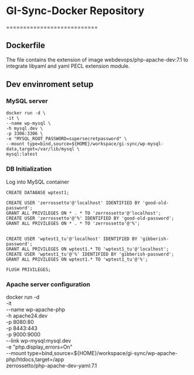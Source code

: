 # GI-Sync-Docker Repository
===========================

## Dockerfile

The file contains the extension of image webdevops/php-apache-dev:7.1 to integrate libyaml and yaml PECL extension module.

## Dev envinroment setup

### MySQL server
```
docker run -d \
-it \
--name wp-mysql \
-h mysql.dev \
-p 3306:3306 \
-e "MYSQL_ROOT_PASSWORD=supersecretpassword" \
--mount type=bind,source=${HOME}/workspace/gi-sync/wp-mysql-data,target=/var/lib/mysql \
mysql:latest
```

### DB Initialization

Log into MySQL container

```
CREATE DATABASE wptest1;

CREATE USER 'zerrossetto'@'localhost' IDENTIFIED BY 'good-old-password';
GRANT ALL PRIVILEGES ON * . * TO 'zerrossetto'@'localhost';
CREATE USER 'zerrossetto'@'%' IDENTIFIED BY 'good-old-password';
GRANT ALL PRIVILEGES ON * . * TO 'zerrossetto'@'%';


CREATE USER 'wptest1_tu'@'localhost' IDENTIFIED BY 'gibberish-password';
GRANT ALL PRIVILEGES ON wptest1.* TO 'wptest1_tu'@'localhost';
CREATE USER 'wptest1_tu'@'%' IDENTIFIED BY 'gibberish-password';
GRANT ALL PRIVILEGES ON wptest1.* TO 'wptest1_tu'@'%';

FLUSH PRIVILEGES;
```

### Apache server configuration

docker run -d \
-it \
--name wp-apache-php \
-h apache24.dev \
-p 8080:80 \
-p 8443:443 \
-p 9000:9000 \
--link wp-mysql:mysql.dev \
-e "php.display_errors=On" \
--mount type=bind,source=${HOME}/workspace/gi-sync/wp-apache-php/htdocs,target=/app \
zerrossetto/php-apache-dev-yaml:7.1

